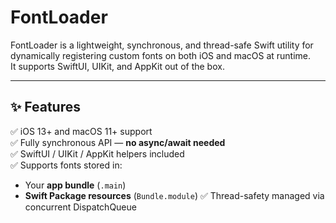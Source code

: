 # FontLoader

FontLoader is a lightweight, synchronous, and thread-safe Swift utility for dynamically registering custom fonts on both iOS and macOS at runtime.  
It supports SwiftUI, UIKit, and AppKit out of the box.

---

## ✨ Features

✅ iOS 13+ and macOS 11+ support  
✅ Fully synchronous API — **no async/await needed**  
✅ SwiftUI / UIKit / AppKit helpers included  
✅ Supports fonts stored in:
- Your **app bundle** (`.main`)
- **Swift Package resources** (`Bundle.module`)
✅ Thread-safety managed via concurrent DispatchQueue
